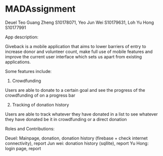# MADAssignment
Deuel Teo Guang Zheng S10178071,
Yeo Jun Wei S10179631,
Loh Yu Hong S10177991

App description:

Giveback is a mobile application that aims to lower barriers of entry to increase donor and volunteer count, make full use of mobile features and improve the current user interface which sets us apart from existing applications.

Some features include:
1) Crowdfunding

Users are able to donate to a certain goal and see the progress of the crowdfunding of on a progress bar

2) Tracking of donation history

Users are able to track whatever they have donated in a list to see whatever they have donated be it in crowdfunding or a direct donation

Roles and Contributions:

Deuel: Mainpage, donation, donation history (firebase + check internet connectivity), report 
Jun wei: donation history (sqllite), report
Yu Hong: login page, report 


